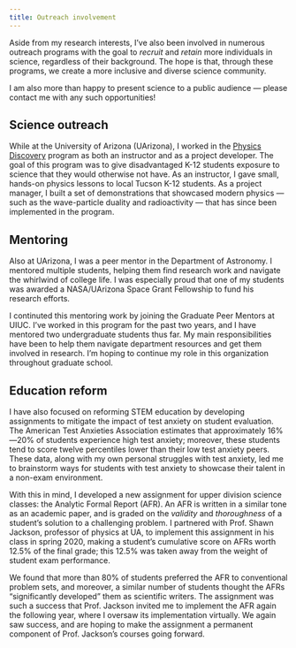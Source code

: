 ```yaml
---
title: Outreach involvement
---
```


Aside from my research interests, I’ve also been involved in numerous outreach programs with the goal to *recruit* and *retain* more individuals in science, regardless of their background. The hope is that, through these programs, we create a more inclusive and diverse science community. 

I am also more than happy to present science to a public audience — please contact me with any such opportunities! 

## Science outreach
While at the University of Arizona (UArizona), I worked in the [Physics Discovery](https://flandrau.org/discoveries) program as both an instructor and as a project developer. The goal of this program was to give disadvantaged K-12 students exposure to science that they would otherwise not have. As an instructor, I gave small, hands-on physics lessons to local Tucson K-12 students. As a project manager, I built a set of demonstrations that showcased modern physics — such as the wave-particle duality and radioactivity — that has since been implemented in the program. 

## Mentoring
Also at UArizona, I was a peer mentor in the Department of Astronomy. I mentored multiple students, helping them find research work and navigate the whirlwind of college life. I was especially proud that one of my students  was awarded a NASA/UArizona Space Grant Fellowship to fund his research efforts.

I continuted this mentoring work by joining the Graduate Peer Mentors at UIUC. I’ve worked in this program for the past two years, and I have mentored two undergraduate students thus far. My main responsibilities have been to help them navigate department resources and get them involved in research. I’m hoping to continue my role in this organization throughout graduate school. 

## Education reform 
I have also focused on reforming STEM education by developing assignments to mitigate the impact of test anxiety on student evaluation. The American Test Anxieties Association estimates that approximately 16%—20% of students experience high test anxiety; moreover, these students tend to score twelve percentiles lower than their low test anxiety peers. These data, along with my own personal struggles with test anxiety, led me to brainstorm ways for students with test anxiety to showcase their talent in a non-exam environment. 

With this in mind, I developed a new assignment for upper division science classes: the Analytic Formal Report (AFR). An AFR is written in a similar tone as an academic paper, and is graded on the *validity* and *thoroughness* of a student’s solution to a challenging problem. I partnered with Prof. Shawn Jackson, professor of physics at UA, to implement this assignment in his class in spring 2020, making a student’s cumulative score on AFRs worth 12.5% of the final grade; this 12.5% was taken away from the weight of student exam performance. 

We found that more than 80% of students preferred the AFR to conventional problem sets, and moreover, a similar number of students thought the AFRs “significantly developed” them as scientific writers. The assignment was such a success that Prof. Jackson invited me to implement the AFR again the following year, where I oversaw its implementation virtually. We again saw success, and are hoping to make the assignment a permanent component of Prof. Jackson’s courses going forward.
